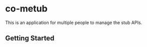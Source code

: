 # **co-metub**

This is an application for multiple people to manage the stub APIs.

## Getting Started
